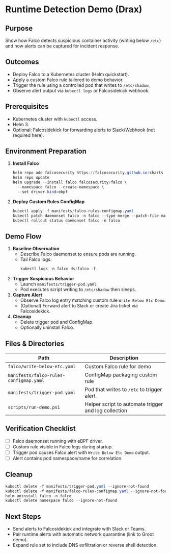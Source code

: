 # Runtime Detection Demo (Drax)

## Purpose
Show how Falco detects suspicious container activity (writing below `/etc`) and how alerts can be captured for incident response.

## Outcomes
- Deploy Falco to a Kubernetes cluster (Helm quickstart).
- Apply a custom Falco rule tailored to demo behavior.
- Trigger the rule using a controlled pod that writes to `/etc/shadow`.
- Observe alert output via `kubectl logs` or Falcosidekick webhook.

## Prerequisites
- Kubernetes cluster with `kubectl` access.
- Helm 3.
- Optional: Falcosidekick for forwarding alerts to Slack/Webhook (not required here).

## Environment Preparation
1. **Install Falco**
   ```powershell
   helm repo add falcosecurity https://falcosecurity.github.io/charts
   helm repo update
   helm upgrade --install falco falcosecurity/falco \
     --namespace falco --create-namespace \
     --set driver.kind=ebpf
   ```
2. **Deploy Custom Rules ConfigMap**
   ```powershell
   kubectl apply -f manifests/falco-rules-configmap.yaml
   kubectl patch daemonset falco -n falco --type merge --patch-file manifests/falco-daemonset-patch.yaml
   kubectl rollout status daemonset falco -n falco
   ```

## Demo Flow
1. **Baseline Observation**
   - Describe Falco daemonset to ensure pods are running.
   - Tail Falco logs:
     ```powershell
     kubectl logs -n falco ds/falco -f
     ```
2. **Trigger Suspicious Behavior**
   - Launch `manifests/trigger-pod.yaml`.
   - Pod executes script writing to `/etc/shadow` then sleeps.
3. **Capture Alert**
   - Observe Falco log entry matching custom rule `Write Below Etc Demo`.
   - (Optional) Forward alert to Slack or create Jira ticket via Falcosidekick.
4. **Cleanup**
   - Delete trigger pod and ConfigMap.
   - Optionally uninstall Falco.

## Files & Directories
| Path | Description |
|------|-------------|
| `falco/write-below-etc.yaml` | Custom Falco rule for demo |
| `manifests/falco-rules-configmap.yaml` | ConfigMap packaging custom rule |
| `manifests/trigger-pod.yaml` | Pod that writes to `/etc` to trigger alert |
| `scripts/run-demo.ps1` | Helper script to automate trigger and log collection |

## Verification Checklist
- [ ] Falco daemonset running with eBPF driver.
- [ ] Custom rule visible in Falco logs during startup.
- [ ] Trigger pod causes Falco alert with `Write Below Etc Demo` output.
- [ ] Alert contains pod namespace/name for correlation.

## Cleanup
```powershell
kubectl delete -f manifests/trigger-pod.yaml --ignore-not-found
kubectl delete -f manifests/falco-rules-configmap.yaml --ignore-not-found
helm uninstall falco -n falco
kubectl delete namespace falco --ignore-not-found
```

## Next Steps
- Send alerts to Falcosidekick and integrate with Slack or Teams.
- Pair runtime alerts with automatic network quarantine (link to Groot demo).
- Expand rule set to include DNS exfiltration or reverse shell detection.
